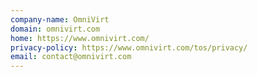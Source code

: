 ```yaml
---
company-name: OmniVirt
domain: omnivirt.com
home: https://www.omnivirt.com/
privacy-policy: https://www.omnivirt.com/tos/privacy/
email: contact@omnivirt.com
---
```




